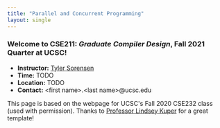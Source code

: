 ```yaml
---
title: "Parallel and Concurrent Programming"
layout: single
---
```



### Welcome to **CSE211:** _Graduate Compiler Design_, Fall 2021 Quarter at UCSC!

- **Instructor:** [Tyler Sorensen](https://users.soe.ucsc.edu/~tsorensen/)
- **Time:** TODO
- **Location:** TODO
- **Contact:** \<first name\>.\<last name\>@ucsc.edu


This page is based on the webpage for UCSC's Fall 2020 CSE232 class (used with permission). Thanks to [Professor Lindsey Kuper](https://users.soe.ucsc.edu/~lkuper/) for a great template!
